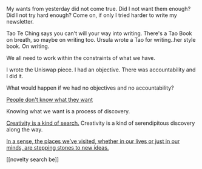 My wants from yesterday did not come true. Did I not want them enough? Did I not try hard enough? Come on, if only I tried harder to write my newsletter. 

Tao Te Ching says you can't will your way into writing. There's a Tao Book on breath, so maybe on writing too. Ursula wrote a Tao for writing..her style book. On writing. 

We all need to work within the constraints of what we have. 

I wrote the Uniswap piece. I had an objective. There was accountability and I did it. 

What would happen if we had no objectives and no accountability? 

[People don't know what they want](quartz/content/notes/People%20don't%20know%20what%20they%20want.md)

Knowing what we want is a process of discovery. 

[Creativity is a kind of search.](So%20we%20can%20think%20of%20creativity%20as%20a%20kind%20of%20search.) Creativity is a kind of serendipitous discovery along the way. 

[In a sense, the places we’ve visited, whether in our lives or just in our minds, are stepping stones to new ideas.](In%20a%20sense,%20the%20places%20we’ve%20visited,%20whether%20in%20our%20lives%20or%20just%20in%20our%20minds,%20are%20stepping%20stones%20to%20new%20ideas.)

[[novelty search be]]
